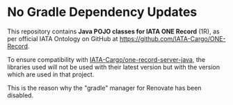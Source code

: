 # No Gradle Dependency Updates

This repository contains **Java POJO classes for IATA ONE Record** (1R), as per
official IATA Ontology on GitHub at https://github.com/IATA-Cargo/ONE-Record.

To ensure compatibility with 
[IATA-Cargo/one-record-server-java](https://github.com/IATA-Cargo/one-record-server-java),
the libraries used will not be used with their latest version but with the version which are used
in that project. 

This is the reason why the "gradle" manager for Renovate has been disabled.
